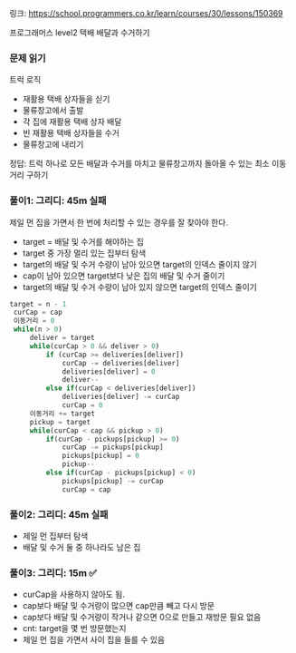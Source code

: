 링크: https://school.programmers.co.kr/learn/courses/30/lessons/150369

프로그래머스 level2 택배 배달과 수거하기

### 문제 읽기

트럭 로직

- 재활용 택배 상자들을 싣기
- 물류창고에서 출발
- 각 집에 재활용 택배 상자 배달
- 빈 재활용 택배 상자들을 수거
- 물류창고에 내리기

정답: 트럭 하나로 모든 배달과 수거를 마치고 물류창고까지 돌아올 수 있는 최소 이동 거리 구하기

### 풀이1: 그리디: 45m 실패

제일 먼 집을 가면서 한 번에 처리할 수 있는 경우를 잘 찾아야 한다.

- target = 배달 및 수거를 해야하는 집
- target 중 가장 멀리 있는 집부터 탐색
- target의 배달 및 수거 수량이 남아 있으면 target의 인덱스 줄이지 않기
- cap이 남아 있으면 target보다 낮은 집의 배달 및 수거 줄이기
- target의 배달 및 수거 수량이 남아 있지 않으면 target의 인덱스 줄이기

```javascript
target = n - 1
 curCap = cap
 이동거리 = 0
 while(n > 0)
     deliver = target
     while(curCap > 0 && deliver > 0)
         if (curCap >= deliveries[deliver])
             curCap -= deliveries[deliver]
             deliveries[deliver] = 0
             deliver--
         else if(curCap < deliveries[deliver])
             deliveries[deliver] -= curCap
             curCap = 0
     이동거리 += target
     pickup = target
     while(curCap < cap && pickup > 0)
         if(curCap - pickups[pickup] >= 0)
             curCap -= pickups[pickup]
             pickups[pickup] = 0
             pickup--
         else if(curCap - pickups[pickup] < 0)
             pickups[pickup] -= curCap
             curCap = cap
```

### 풀이2: 그리디: 45m 실패

- 제일 먼 집부터 탐색
- 배달 및 수거 둘 중 하나라도 남은 집

### 풀이3: 그리디: 15m ✅

- curCap을 사용하지 않아도 됨.
- cap보다 배달 및 수거량이 많으면 cap만큼 빼고 다시 방문
- cap보다 배달 및 수거량이 작거나 같으면 0으로 만들고 재방문 필요 없음
- cnt: target을 몇 번 방문했는지
- 제일 먼 집을 가면서 사이 집을 들를 수 있음
